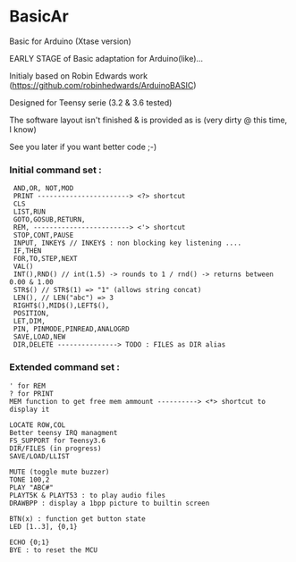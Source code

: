 # BasicAr
Basic for Arduino (Xtase version)

EARLY STAGE of Basic adaptation for Arduino(like)...

Initialy based on Robin Edwards	work (https://github.com/robinhedwards/ArduinoBASIC)

Designed for Teensy serie (3.2 & 3.6 tested)

The software layout isn't finished & is provided as is (very dirty @ this time, I know)

See you later if you want better code ;-)

### Initial command set :
```
 AND,OR, NOT,MOD
 PRINT -----------------------> <?> shortcut
 CLS
 LIST,RUN
 GOTO,GOSUB,RETURN,
 REM, ------------------------> <'> shortcut
 STOP,CONT,PAUSE
 INPUT, INKEY$ // INKEY$ : non blocking key listening ....
 IF,THEN
 FOR,TO,STEP,NEXT
 VAL()
 INT(),RND() // int(1.5) -> rounds to 1 / rnd() -> returns between 0.00 & 1.00
 STR$() // STR$(1) => "1" (allows string concat)
 LEN(), // LEN("abc") => 3 
 RIGHT$(),MID$(),LEFT$(),
 POSITION, 
 LET,DIM,
 PIN, PINMODE,PINREAD,ANALOGRD
 SAVE,LOAD,NEW
 DIR,DELETE ---------------> TODO : FILES as DIR alias
```

### Extended command set :
```
' for REM
? for PRINT
MEM function to get free mem ammount ----------> <*> shortcut to display it
         
LOCATE ROW,COL
Better teensy IRQ managment
FS_SUPPORT for Teensy3.6
DIR/FILES (in progress)
SAVE/LOAD/LLIST

MUTE (toggle mute buzzer)
TONE 100,2
PLAY "ABC#"
PLAYT5K & PLAYT53 : to play audio files
DRAWBPP : display a 1bpp picture to builtin screen
         
BTN(x) : function get button state
LED [1..3], {0,1}
         
ECHO {0;1}
BYE : to reset the MCU
```
